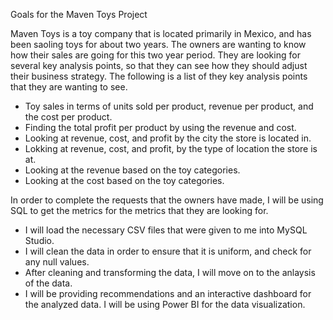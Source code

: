 Goals for the Maven Toys Project

Maven Toys is a toy company that is located primarily in Mexico, and has been saoling toys for about two years. The owners are wanting to know how their sales are going for this two year period. They are looking for several key analysis points, so that they can see how they should adjust their business strategy. 
The following is a list of they key analysis points that they are wanting to see. 

- Toy sales in terms of units sold per product, revenue per product, and the cost per product. 
- Finding the total profit per product by using the revenue and cost. 
- Looking at revenue, cost, and profit by the city the store is located in. 
- Lokking at revenue, cost, and profit, by the type of location the store is at. 
- Looking at the revenue based on the toy categories. 
- Looking at the cost based on the toy categories. 

In order to complete the requests that the owners have made, I will be using SQL to get the metrics for the metrics that they are looking for. 

- I will load the necessary CSV files that were given to me into MySQL Studio. 
- I will clean the data in order to ensure that it is uniform, and check for any null values. 
- After cleaning and transforming the data, I will move on to the anlaysis of the data. 
- I will be providing recommendations and an interactive dashboard for the analyzed data. I will be using Power BI for the data visualization. 
